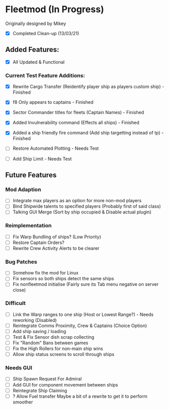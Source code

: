 # Fleetmod (In Progress)
Originally designed by Mikey 

- [x] Completed Clean-up (13/03/21)

## Added Features:
- [x] All Updated & Functional

### Current Test Feature Additions:
- [x] Rewrite Cargo Transfer (Reidentify player ship as players custom ship) - Finished
- [x] f8 Only appears to captains - Finished
- [x] Sector Commander titles for fleets (Captain Names) - Finished
- [x] Added Invulnerability command (Effects all ships) - Finished
- [x] Added a ship friendly fire command (Add ship targetting instead of tp) - Finished

- [ ] Restore Automated Plotting - Needs Test
- [ ] Add Ship Limit - Needs Test


## Future Features

### Mod Adaption 
  
- [ ] Integrate max players as an option for more non-mod players
- [ ] Bind Shipwide talents to specified players (Probably first of said class)
- [ ] Talking GUI Merge (Sort by ship occupied & Disable actual plugin)

### Reimplementation 

- [ ] Fix Warp Bundling of ships? (Low Priority)
- [ ] Restore Captain Orders?
- [ ] Rewrite Crew Activity Alerts to be clearer

### Bug Patches

- [ ] Somehow fix the mod for Linux
- [ ] Fix sensors so both ships detect the same ships 
- [ ] Fix nonfleetmod initialise (Fairly sure its Tab menu negative on server close)

### Difficult

- [ ] Link the Warp ranges to one ship (Host or Lowest Range?) - Needs reworking (Disabled)
- [ ] Reintegrate Comms Proximity, Crew & Captains (Choice Option)
- [ ] Add ship saving / loading
- [ ] Test & Fix Sensor dish scrap collecting
- [ ] Fix "Random" Bans between games
- [ ] Fix the High Rollers for non-main ship wins
- [ ] Allow ship status screens to scroll through ships

### Needs GUI 

- [ ] Ship Spawn Request For Admiral
- [ ] Add GUI for component movement between ships
- [ ] Reintegrate Ship Claiming
- [ ] ? Allow Fuel transfer
Maybe a bit of a rewrite to get it to perform smoother
